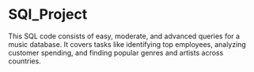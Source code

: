 # SQl_Project
This SQL code consists of easy, moderate, and advanced queries for a music database. It covers tasks like identifying top employees, analyzing customer spending, and finding popular genres and artists across countries.
